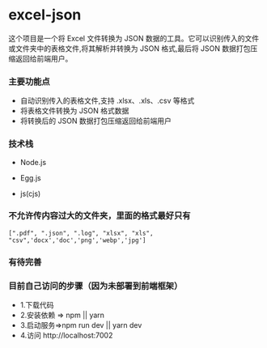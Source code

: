 # excel-json

这个项目是一个将 Excel 文件转换为 JSON 数据的工具。它可以识别传入的文件或文件夹中的表格文件,将其解析并转换为 JSON 格式,最后将 JSON 数据打包压缩返回给前端用户。

### 主要功能点
* 自动识别传入的表格文件,支持 .xlsx、.xls、.csv 等格式
* 将表格文件转换为 JSON 格式数据
* 将转换后的 JSON 数据打包压缩返回给前端用户

### 技术栈

* Node.js

* Egg.js
* js(cjs)


### 不允许传内容过大的文件夹，里面的格式最好只有
```
[".pdf", ".json", ".log", "xlsx", "xls", "csv",'docx','doc','png','webp','jpg']
```

### 有待完善

### 目前自己访问的步骤（因为未部署到前端框架）
* 1.下载代码
* 2.安装依赖 => npm  ||  yarn
* 3.启动服务=>npm run dev  ||  yarn dev
* 4.访问 http://localhost:7002
